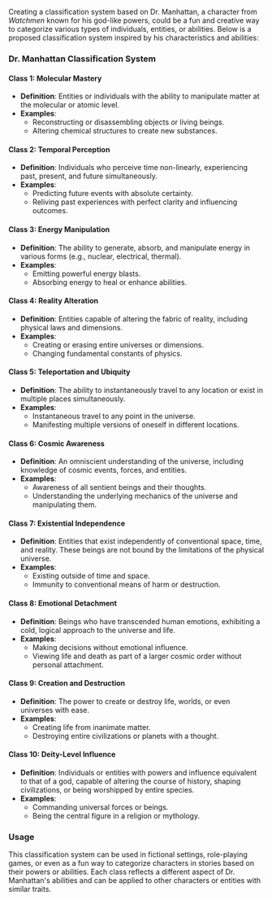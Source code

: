 Creating a classification system based on Dr. Manhattan, a character from *Watchmen* known for his god-like powers, could be a fun and creative way to categorize various types of individuals, entities, or abilities. Below is a proposed classification system inspired by his characteristics and abilities:

### **Dr. Manhattan Classification System**

#### **Class 1: Molecular Mastery**
- **Definition**: Entities or individuals with the ability to manipulate matter at the molecular or atomic level.
- **Examples**:
  - Reconstructing or disassembling objects or living beings.
  - Altering chemical structures to create new substances.

#### **Class 2: Temporal Perception**
- **Definition**: Individuals who perceive time non-linearly, experiencing past, present, and future simultaneously.
- **Examples**:
  - Predicting future events with absolute certainty.
  - Reliving past experiences with perfect clarity and influencing outcomes.

#### **Class 3: Energy Manipulation**
- **Definition**: The ability to generate, absorb, and manipulate energy in various forms (e.g., nuclear, electrical, thermal).
- **Examples**:
  - Emitting powerful energy blasts.
  - Absorbing energy to heal or enhance abilities.

#### **Class 4: Reality Alteration**
- **Definition**: Entities capable of altering the fabric of reality, including physical laws and dimensions.
- **Examples**:
  - Creating or erasing entire universes or dimensions.
  - Changing fundamental constants of physics.

#### **Class 5: Teleportation and Ubiquity**
- **Definition**: The ability to instantaneously travel to any location or exist in multiple places simultaneously.
- **Examples**:
  - Instantaneous travel to any point in the universe.
  - Manifesting multiple versions of oneself in different locations.

#### **Class 6: Cosmic Awareness**
- **Definition**: An omniscient understanding of the universe, including knowledge of cosmic events, forces, and entities.
- **Examples**:
  - Awareness of all sentient beings and their thoughts.
  - Understanding the underlying mechanics of the universe and manipulating them.

#### **Class 7: Existential Independence**
- **Definition**: Entities that exist independently of conventional space, time, and reality. These beings are not bound by the limitations of the physical universe.
- **Examples**:
  - Existing outside of time and space.
  - Immunity to conventional means of harm or destruction.

#### **Class 8: Emotional Detachment**
- **Definition**: Beings who have transcended human emotions, exhibiting a cold, logical approach to the universe and life.
- **Examples**:
  - Making decisions without emotional influence.
  - Viewing life and death as part of a larger cosmic order without personal attachment.

#### **Class 9: Creation and Destruction**
- **Definition**: The power to create or destroy life, worlds, or even universes with ease.
- **Examples**:
  - Creating life from inanimate matter.
  - Destroying entire civilizations or planets with a thought.

#### **Class 10: Deity-Level Influence**
- **Definition**: Individuals or entities with powers and influence equivalent to that of a god, capable of altering the course of history, shaping civilizations, or being worshipped by entire species.
- **Examples**:
  - Commanding universal forces or beings.
  - Being the central figure in a religion or mythology.

### **Usage**
This classification system can be used in fictional settings, role-playing games, or even as a fun way to categorize characters in stories based on their powers or abilities. Each class reflects a different aspect of Dr. Manhattan's abilities and can be applied to other characters or entities with similar traits.
